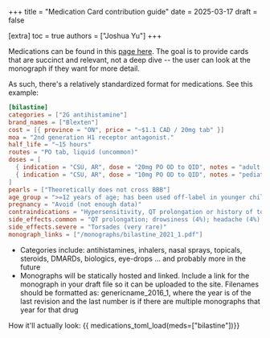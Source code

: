 +++
title = "Medication Card contribution guide"
date = 2025-03-17
draft = false

[extra]
toc = true
authors = ["Joshua Yu"]
+++

Medications can be found in this [page here](/medications/). The goal is to provide cards that are succinct and relevant, not a deep dive -- the user can look at the monograph if they want for more detail.

As such, there's a relatively standardized format for medications. See this example:

```toml
[bilastine]
categories = ["2G antihistamine"]
brand_names = ["Blexten"]
cost = [{ province = "ON", price = "~$1.1 CAD / 20mg tab" }]
moa = "2nd generation H1 receptor antagonist."
half_life = "~15 hours"
routes = "PO tab, liquid (uncommon)"
doses = [
  { indication = "CSU, AR", dose = "20mg PO OD to QID", notes = "adult dosing" },
  { indication = "CSU, AR", dose = "10mg PO OD to QID", notes = "pediatric dosing" },
]
pearls = ["Theoretically does not cross BBB"]
age_group = ">=12 years of age; has been used off-label in younger children"
pregnancy = "Avoid (not enough data)"
contraindications = "Hypersensitivity, QT prolongation or history of torsades"
side_effects.common = "QT prolongation; drowsiness (4%); headache (4%). For reference, drowisness/headache had a 2% incidence rate in placebo arm"
side_effects.severe = "Torsades (very rare)"
monograph_links = ["/monographs/bilastine_2021_1.pdf"]
```

- Categories include: antihistamines, inhalers, nasal sprays, topicals, steroids, DMARDs, biologics, eye-drops ... and probably more in the future
- Monographs will be statically hosted and linked. Include a link for the monograph in your draft file so it can be uploaded to the site. Filenames should be formatted as: genericname_2016_1, where the year is of the last revision and the last number is if there are multiple monographs that year for that drug

How it'll actually look:
{{ medications_toml_load(meds=["bilastine"])}}
